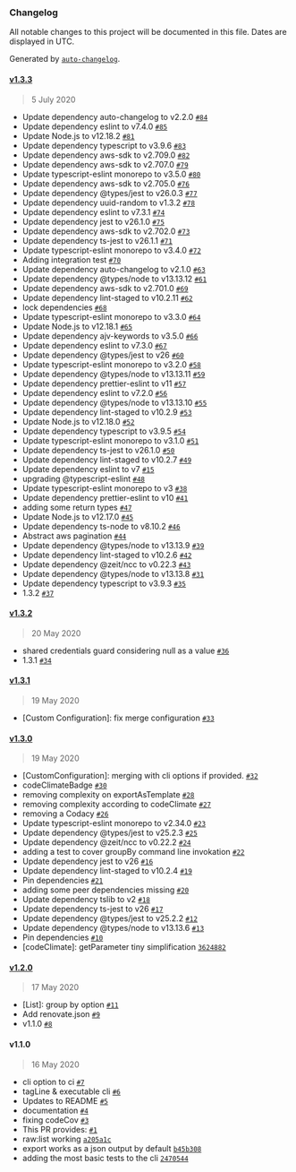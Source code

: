 ### Changelog

All notable changes to this project will be documented in this file. Dates are displayed in UTC.

Generated by [`auto-changelog`](https://github.com/CookPete/auto-changelog).

#### [v1.3.3](https://github.com/gagoar/alohomora/compare/v1.3.2...v1.3.3)

> 5 July 2020

- Update dependency auto-changelog to v2.2.0 [`#84`](https://github.com/gagoar/alohomora/pull/84)
- Update dependency eslint to v7.4.0 [`#85`](https://github.com/gagoar/alohomora/pull/85)
- Update Node.js to v12.18.2 [`#81`](https://github.com/gagoar/alohomora/pull/81)
- Update dependency typescript to v3.9.6 [`#83`](https://github.com/gagoar/alohomora/pull/83)
- Update dependency aws-sdk to v2.709.0 [`#82`](https://github.com/gagoar/alohomora/pull/82)
- Update dependency aws-sdk to v2.707.0 [`#79`](https://github.com/gagoar/alohomora/pull/79)
- Update typescript-eslint monorepo to v3.5.0 [`#80`](https://github.com/gagoar/alohomora/pull/80)
- Update dependency aws-sdk to v2.705.0 [`#76`](https://github.com/gagoar/alohomora/pull/76)
- Update dependency @types/jest to v26.0.3 [`#77`](https://github.com/gagoar/alohomora/pull/77)
- Update dependency uuid-random to v1.3.2 [`#78`](https://github.com/gagoar/alohomora/pull/78)
- Update dependency eslint to v7.3.1 [`#74`](https://github.com/gagoar/alohomora/pull/74)
- Update dependency jest to v26.1.0 [`#75`](https://github.com/gagoar/alohomora/pull/75)
- Update dependency aws-sdk to v2.702.0 [`#73`](https://github.com/gagoar/alohomora/pull/73)
- Update dependency ts-jest to v26.1.1 [`#71`](https://github.com/gagoar/alohomora/pull/71)
- Update typescript-eslint monorepo to v3.4.0 [`#72`](https://github.com/gagoar/alohomora/pull/72)
- Adding integration test [`#70`](https://github.com/gagoar/alohomora/pull/70)
- Update dependency auto-changelog to v2.1.0 [`#63`](https://github.com/gagoar/alohomora/pull/63)
- Update dependency @types/node to v13.13.12 [`#61`](https://github.com/gagoar/alohomora/pull/61)
- Update dependency aws-sdk to v2.701.0 [`#69`](https://github.com/gagoar/alohomora/pull/69)
- Update dependency lint-staged to v10.2.11 [`#62`](https://github.com/gagoar/alohomora/pull/62)
- lock dependencies [`#68`](https://github.com/gagoar/alohomora/pull/68)
- Update typescript-eslint monorepo to v3.3.0 [`#64`](https://github.com/gagoar/alohomora/pull/64)
- Update Node.js to v12.18.1 [`#65`](https://github.com/gagoar/alohomora/pull/65)
- Update dependency ajv-keywords to v3.5.0 [`#66`](https://github.com/gagoar/alohomora/pull/66)
- Update dependency eslint to v7.3.0 [`#67`](https://github.com/gagoar/alohomora/pull/67)
- Update dependency @types/jest to v26 [`#60`](https://github.com/gagoar/alohomora/pull/60)
- Update typescript-eslint monorepo to v3.2.0 [`#58`](https://github.com/gagoar/alohomora/pull/58)
- Update dependency @types/node to v13.13.11 [`#59`](https://github.com/gagoar/alohomora/pull/59)
- Update dependency prettier-eslint to v11 [`#57`](https://github.com/gagoar/alohomora/pull/57)
- Update dependency eslint to v7.2.0 [`#56`](https://github.com/gagoar/alohomora/pull/56)
- Update dependency @types/node to v13.13.10 [`#55`](https://github.com/gagoar/alohomora/pull/55)
- Update dependency lint-staged to v10.2.9 [`#53`](https://github.com/gagoar/alohomora/pull/53)
- Update Node.js to v12.18.0 [`#52`](https://github.com/gagoar/alohomora/pull/52)
- Update dependency typescript to v3.9.5 [`#54`](https://github.com/gagoar/alohomora/pull/54)
- Update typescript-eslint monorepo to v3.1.0 [`#51`](https://github.com/gagoar/alohomora/pull/51)
- Update dependency ts-jest to v26.1.0 [`#50`](https://github.com/gagoar/alohomora/pull/50)
- Update dependency lint-staged to v10.2.7 [`#49`](https://github.com/gagoar/alohomora/pull/49)
- Update dependency eslint to v7 [`#15`](https://github.com/gagoar/alohomora/pull/15)
- upgrading @typescript-eslint [`#48`](https://github.com/gagoar/alohomora/pull/48)
- Update typescript-eslint monorepo to v3 [`#38`](https://github.com/gagoar/alohomora/pull/38)
- Update dependency prettier-eslint to v10 [`#41`](https://github.com/gagoar/alohomora/pull/41)
- adding some return types [`#47`](https://github.com/gagoar/alohomora/pull/47)
- Update Node.js to v12.17.0 [`#45`](https://github.com/gagoar/alohomora/pull/45)
- Update dependency ts-node to v8.10.2 [`#46`](https://github.com/gagoar/alohomora/pull/46)
- Abstract aws pagination [`#44`](https://github.com/gagoar/alohomora/pull/44)
- Update dependency @types/node to v13.13.9 [`#39`](https://github.com/gagoar/alohomora/pull/39)
- Update dependency lint-staged to v10.2.6 [`#42`](https://github.com/gagoar/alohomora/pull/42)
- Update dependency @zeit/ncc to v0.22.3 [`#43`](https://github.com/gagoar/alohomora/pull/43)
- Update dependency @types/node to v13.13.8 [`#31`](https://github.com/gagoar/alohomora/pull/31)
- Update dependency typescript to v3.9.3 [`#35`](https://github.com/gagoar/alohomora/pull/35)
- 1.3.2 [`#37`](https://github.com/gagoar/alohomora/pull/37)

#### [v1.3.2](https://github.com/gagoar/alohomora/compare/v1.3.1...v1.3.2)

> 20 May 2020

- shared credentials guard considering null as a value [`#36`](https://github.com/gagoar/alohomora/pull/36)
- 1.3.1 [`#34`](https://github.com/gagoar/alohomora/pull/34)

#### [v1.3.1](https://github.com/gagoar/alohomora/compare/v1.3.0...v1.3.1)

> 19 May 2020

- [Custom Configuration]: fix merge configuration [`#33`](https://github.com/gagoar/alohomora/pull/33)

#### [v1.3.0](https://github.com/gagoar/alohomora/compare/v1.2.0...v1.3.0)

> 19 May 2020

- [CustomConfiguration]: merging with cli options if provided. [`#32`](https://github.com/gagoar/alohomora/pull/32)
- codeClimateBadge [`#30`](https://github.com/gagoar/alohomora/pull/30)
- removing complexity on exportAsTemplate [`#28`](https://github.com/gagoar/alohomora/pull/28)
- removing complexity according to codeClimate [`#27`](https://github.com/gagoar/alohomora/pull/27)
- removing a Codacy [`#26`](https://github.com/gagoar/alohomora/pull/26)
- Update typescript-eslint monorepo to v2.34.0 [`#23`](https://github.com/gagoar/alohomora/pull/23)
- Update dependency @types/jest to v25.2.3 [`#25`](https://github.com/gagoar/alohomora/pull/25)
- Update dependency @zeit/ncc to v0.22.2 [`#24`](https://github.com/gagoar/alohomora/pull/24)
- adding a test to cover groupBy command line invokation [`#22`](https://github.com/gagoar/alohomora/pull/22)
- Update dependency jest to v26 [`#16`](https://github.com/gagoar/alohomora/pull/16)
- Update dependency lint-staged to v10.2.4 [`#19`](https://github.com/gagoar/alohomora/pull/19)
- Pin dependencies [`#21`](https://github.com/gagoar/alohomora/pull/21)
- adding some peer dependencies missing [`#20`](https://github.com/gagoar/alohomora/pull/20)
- Update dependency tslib to v2 [`#18`](https://github.com/gagoar/alohomora/pull/18)
- Update dependency ts-jest to v26 [`#17`](https://github.com/gagoar/alohomora/pull/17)
- Update dependency @types/jest to v25.2.2 [`#12`](https://github.com/gagoar/alohomora/pull/12)
- Update dependency @types/node to v13.13.6 [`#13`](https://github.com/gagoar/alohomora/pull/13)
- Pin dependencies [`#10`](https://github.com/gagoar/alohomora/pull/10)
- [codeClimate]: getParameter tiny simplification [`3624882`](https://github.com/gagoar/alohomora/commit/36248820ae7a638fa54cd1ed8498485fa03b4c03)

#### [v1.2.0](https://github.com/gagoar/alohomora/compare/v1.1.0...v1.2.0)

> 17 May 2020

- [List]: group by option [`#11`](https://github.com/gagoar/alohomora/pull/11)
- Add renovate.json [`#9`](https://github.com/gagoar/alohomora/pull/9)
- v1.1.0 [`#8`](https://github.com/gagoar/alohomora/pull/8)

#### v1.1.0

> 16 May 2020

- cli option to ci [`#7`](https://github.com/gagoar/alohomora/pull/7)
- tagLine & executable cli [`#6`](https://github.com/gagoar/alohomora/pull/6)
- Updates to README [`#5`](https://github.com/gagoar/alohomora/pull/5)
- documentation [`#4`](https://github.com/gagoar/alohomora/pull/4)
- fixing codeCov [`#3`](https://github.com/gagoar/alohomora/pull/3)
- This PR provides: [`#1`](https://github.com/gagoar/alohomora/pull/1)
- raw:list working [`a205a1c`](https://github.com/gagoar/alohomora/commit/a205a1c3fe7a00ff4d265cb9525e54694129aabf)
- export works as a json output by default [`b45b308`](https://github.com/gagoar/alohomora/commit/b45b30809b01eb6f297f1b4d0f6cc87e71ee9450)
- adding the most basic tests to the cli [`2470544`](https://github.com/gagoar/alohomora/commit/2470544460942c5ada47fd36c5486ac9828f6d07)
